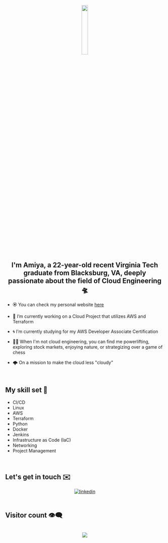 <div align="center">
<img src="https://imgur.com/BArdpCC.png" align="center" style="width: 20%" />
</div>

## <div align="center">I'm Amiya, a 22-year-old recent Virginia Tech graduate from Blacksburg, VA, deeply passionate about the field of Cloud Engineering 🛸</div>

- 🏵️ You can check my personal website [here](https://amiyaislam.com)

- 💫 I’m currently working on a Cloud Project that utilizes AWS and Terraform

- 🌀 I’m currently studying for my AWS Developer Associate Certification

- 🏋️‍♂️ When I'm not cloud engineering, you can find me powerlifting, exploring stock markets, enjoying nature, or strategizing over a game of chess

- 🌩️ On a mission to make the cloud less "cloudy"

<br/>

## My skill set 🧩 

- CI/CD
- Linux
- AWS
- Terraform
- Python
- Docker
- Jenkins
- Infrastructure as Code (IaC)
- Networking
- Project Management

<br/>

## Let's get in touch ✉️
<div align="center">
<a href="https://www.linkedin.com/in/amiya-islam-devopsengineer" target="_blank">
<img src=https://img.shields.io/badge/linkedin-%231E77B5.svg?&style=for-the-badge&logo=linkedin&logoColor=white alt=linkedin style="margin-bottom: 5px;" />
</a> 
</div>

<br/>

## Visitor count 👁️‍🗨️

<br/>
<div align="center"><img src="https://profile-counter.glitch.me/{AmiyaI}/count.svg" /></div>
<br/>
